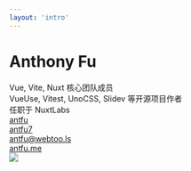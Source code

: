 ```yaml
---
layout: 'intro'
---
```


# Anthony Fu

<div class="leading-8 opacity-80">
Vue, Vite, Nuxt 核心团队成员<br>
VueUse, Vitest, UnoCSS, Slidev 等开源项目作者<br>
任职于 NuxtLabs<br>
</div>

<div my-10 w-min grid="~ cols-[40px_1fr] gap-y4" items-center justify-center>
  <div i-ri-github-line op50 ma text-xl/>
  <div><a href="https://github.com/antfu" target="_blank">antfu</a></div>
  <div i-ri-twitter-line op50 ma text-xl/>
  <div><a href="https://twitter.com/antfu7" target="_blank">antfu7</a></div>
  <div i-ri-mastodon-line op50 ma text-xl/>
  <div><a href="https://m.webtoo.ls/@antfu" target="_blank">antfu@webtoo.ls</a></div>
  <div i-ri-user-3-line op50 ma text-xl/>
  <div><a href="https://antfu.me" target="_blank">antfu.me</a></div>
</div>

<img src="https://antfu.me/avatar.png" rounded-full w-40 abs-tr mt-16 mr-12/>

<div flex="~ gap2">

</div>

